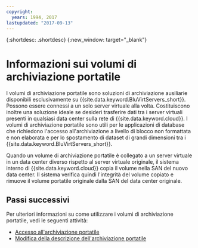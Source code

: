```yaml
---
copyright:
  years: 1994, 2017
lastupdated: "2017-09-13"
---
```


{:shortdesc: .shortdesc}
{:new_window: target="_blank"}

# Informazioni sui volumi di archiviazione portatile

I volumi di archiviazione portatile sono soluzioni di archiviazione ausiliarie disponibili esclusivamente su {{site.data.keyword.BluVirtServers_short}}. Possono essere connessi a un solo server virtuale alla volta. Costituiscono inoltre una soluzione ideale se desideri trasferire dati tra i server virtuali presenti in qualsiasi data center sulla rete di {{site.data.keyword.cloud}}. I volumi di archiviazione portatile sono utili per le applicazioni di database che richiedono l'accesso all'archiviazione a livello di blocco non formattata e non elaborata e per lo spostamento di dataset di grandi dimensioni tra i {{site.data.keyword.BluVirtServers_short}}.

Quando un volume di archiviazione portatile è collegato a un server virtuale in un data center diverso rispetto al server virtuale originale, il sistema interno di {{site.data.keyword.cloud}} copia il volume nella SAN del nuovo data center. Il sistema verifica quindi l'integrità del volume copiato e rimuove il volume portatile originale dalla SAN del data center originale.

## Passi successivi
Per ulteriori informazioni su come utilizzare i volumi di archiviazione portatile, vedi le seguenti attività:
* [Accesso all'archiviazione portatile](../storage/access-portable-storage-screen.html)
* [Modifica della descrizione dell'archiviazione portatile](../storage/edit-description-portable-storage-volume-psv.html)
